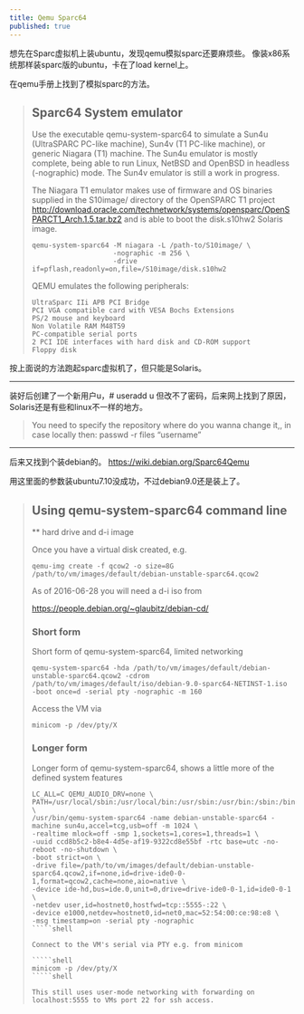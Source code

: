 ```yaml
---
title: Qemu Sparc64
published: true
---
```


想先在Sparc虚拟机上装ubuntu，发现qemu模拟sparc还要麻烦些。
像装x86系统那样装sparc版的ubuntu，卡在了load kernel上。

在qemu手册上找到了模拟sparc的方法。


> ## Sparc64 System emulator
> 
> Use the executable qemu-system-sparc64 to simulate a Sun4u (UltraSPARC PC-like machine), Sun4v (T1 PC-like machine), or generic Niagara (T1) machine. The Sun4u emulator is mostly complete, being able to run Linux, NetBSD and OpenBSD in headless (-nographic) mode. The Sun4v emulator is still a work in progress.
> 
> The Niagara T1 emulator makes use of firmware and OS binaries supplied in the S10image/ directory of the OpenSPARC T1 project http://download.oracle.com/technetwork/systems/opensparc/OpenSPARCT1_Arch.1.5.tar.bz2 and is able to boot the disk.s10hw2 Solaris image.
> 
> `````shell
> qemu-system-sparc64 -M niagara -L /path-to/S10image/ \
>                     -nographic -m 256 \
>                     -drive if=pflash,readonly=on,file=/S10image/disk.s10hw2
> `````
> 
> QEMU emulates the following peripherals:
> 
>     UltraSparc IIi APB PCI Bridge
>     PCI VGA compatible card with VESA Bochs Extensions
>     PS/2 mouse and keyboard
>     Non Volatile RAM M48T59
>     PC-compatible serial ports
>     2 PCI IDE interfaces with hard disk and CD-ROM support
>     Floppy disk



按上面说的方法跑起sparc虚拟机了，但只能是Solaris。

----------

装好后创建了一个新用户u，# useradd u
但改不了密码，后来网上找到了原因，Solaris还是有些和linux不一样的地方。

> You need to specify the repository where do you wanna change it,, in case locally then:
> passwd -r files “username”


-----------

后来又找到个装debian的。
https://wiki.debian.org/Sparc64Qemu

用这里面的参数装ubuntu7.10没成功，不过debian9.0还是装上了。

> ## Using qemu-system-sparc64 command line
> 
> ** hard drive and d-i image
> 
> Once you have a virtual disk created, e.g.
> 
> `````shell
> qemu-img create -f qcow2 -o size=8G /path/to/vm/images/default/debian-unstable-sparc64.qcow2
> `````
> 
> As of 2016-06-28 you will need a d-i iso from
> 
> https://people.debian.org/~glaubitz/debian-cd/
> 
> ### Short form
> 
> Short form of qemu-system-sparc64, limited networking
> 
> `````shell
> qemu-system-sparc64 -hda /path/to/vm/images/default/debian-unstable-sparc64.qcow2 -cdrom /path/to/vm/images/default/iso/debian-9.0-sparc64-NETINST-1.iso -boot once=d -serial pty -nographic -m 160
> `````
> 
> Access the VM via
> 
> `````shell
> minicom -p /dev/pty/X
> `````
> 
> ### Longer form
> 
> Longer form of qemu-system-sparc64, shows a little more of the defined system features
> 
> `````shell
> LC_ALL=C QEMU_AUDIO_DRV=none \
> PATH=/usr/local/sbin:/usr/local/bin:/usr/sbin:/usr/bin:/sbin:/bin \
> /usr/bin/qemu-system-sparc64 -name debian-unstable-sparc64 -machine sun4u,accel=tcg,usb=off -m 1024 \
> -realtime mlock=off -smp 1,sockets=1,cores=1,threads=1 \
> -uuid ccd8b5c2-b8e4-4d5e-af19-9322cd8e55bf -rtc base=utc -no-reboot -no-shutdown \
> -boot strict=on \
> -drive file=/path/to/vm/images/default/debian-unstable-sparc64.qcow2,if=none,id=drive-ide0-0-1,format=qcow2,cache=none,aio=native \
> -device ide-hd,bus=ide.0,unit=0,drive=drive-ide0-0-1,id=ide0-0-1 \
> -netdev user,id=hostnet0,hostfwd=tcp::5555-:22 \
> -device e1000,netdev=hostnet0,id=net0,mac=52:54:00:ce:98:e8 \
> -msg timestamp=on -serial pty -nographic
> `````shell
> 
> Connect to the VM's serial via PTY e.g. from minicom
> 
> `````shell
> minicom -p /dev/pty/X
> `````shell
>
> This still uses user-mode networking with forwarding on localhost:5555 to VMs port 22 for ssh access. 
